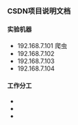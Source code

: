 ### CSDN项目说明文档
#### 实验机器
* 192.168.7.101 爬虫
* 192.168.7.102
* 192.168.7.103
* 192.168.7.104

#### 工作分工
*
*
*
